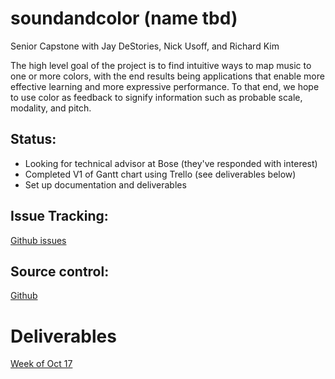 # soundandcolor (name tbd)
Senior Capstone with Jay DeStories, Nick Usoff, and Richard Kim

The high level goal of the project is to find intuitive ways to map music to one or more colors, with the end results being applications that enable more effective learning and more expressive performance. To that end, we hope to use color as feedback to signify information such as probable scale, modality, and pitch.

## Status: 
- Looking for technical advisor at Bose (they've responded with interest)
- Completed V1 of Gantt chart using Trello (see deliverables below)
- Set up documentation and deliverables

## Issue Tracking: 
[Github issues](https://github.com/cwRichardKim/soundandcolor/issues)

## Source control: 
[Github](https://github.com/cwRichardKim/soundandcolor)

# Deliverables
[Week of Oct 17](https://docs.google.com/document/d/1xEKNtifWLqjsb6tFbGj32_Qor5naHP0g0yGgRVi90MA/edit?usp=sharing)
